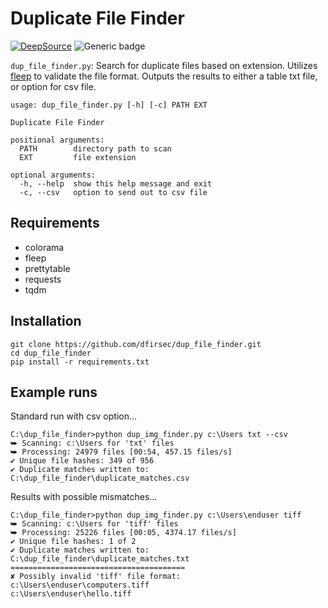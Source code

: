 # Duplicate File Finder

[![DeepSource](https://deepsource.io/gh/dfirsec/dup_file_finder.svg/?label=active+issues&show_trend=true&token=-cJj8_eBNXE2f4MRQBaqyzEv)](https://deepsource.io/gh/dfirsec/dup_file_finder/?ref=repository-badge) ![Generic badge](https://img.shields.io/badge/python-3.8-blue.svg)

`dup_file_finder.py`: Search for duplicate files based on extension. Utilizes [fleep](https://github.com/floyernick/fleep-py) to validate the file format.
Outputs the results to either a table txt file, or option for csv file.

```text
usage: dup_file_finder.py [-h] [-c] PATH EXT

Duplicate File Finder

positional arguments:
  PATH        directory path to scan
  EXT         file extension

optional arguments:
  -h, --help  show this help message and exit
  -c, --csv   option to send out to csv file
```

## Requirements

- colorama
- fleep
- prettytable
- requests
- tqdm

## Installation

```text
git clone https://github.com/dfirsec/dup_file_finder.git
cd dup_file_finder
pip install -r requirements.txt
```

## Example runs

Standard run with csv option...

```text
C:\dup_file_finder>python dup_img_finder.py c:\Users txt --csv
⮩ Scanning: c:\Users for 'txt' files
⮩ Processing: 24979 files [00:54, 457.15 files/s]
✔ Unique file hashes: 349 of 956
✔ Duplicate matches written to: C:\dup_file_finder\duplicate_matches.csv
```

Results with possible mismatches...

```text
C:\dup_file_finder>python dup_img_finder.py c:\Users\enduser tiff
⮩ Scanning: c:\Users for 'tiff' files
⮩ Processing: 25226 files [00:05, 4374.17 files/s]
✔ Unique file hashes: 1 of 2
✔ Duplicate matches written to: C:\dup_file_finder\duplicate_matches.txt
=======================================
✘ Possibly invalid 'tiff' file format:
c:\Users\enduser\computers.tiff
c:\Users\enduser\hello.tiff
```
